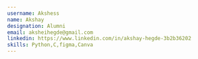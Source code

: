 ```yaml
---
username: Akshess
name: Akshay
designation: Alumni
email: aksheihegde@gmail.com
linkedin: https://www.linkedin.com/in/akshay-hegde-3b2b36202
skills: Python,C,figma,Canva
---
```

